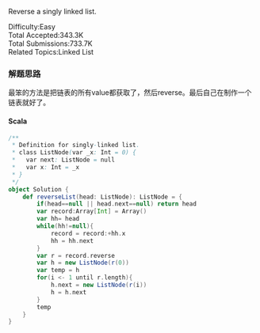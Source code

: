 Reverse a singly linked list.

Difficulty:Easy  
Total Accepted:343.3K  
Total Submissions:733.7K  
Related Topics:Linked List

### 解题思路
最笨的方法是把链表的所有value都获取了，然后reverse。最后自己在制作一个链表就好了。
#### Scala
```scala
/**
 * Definition for singly-linked list.
 * class ListNode(var _x: Int = 0) {
 *   var next: ListNode = null
 *   var x: Int = _x
 * }
 */
object Solution {
    def reverseList(head: ListNode): ListNode = {
        if(head==null || head.next==null) return head
        var record:Array[Int] = Array()
        var hh= head
        while(hh!=null){
            record = record:+hh.x
            hh = hh.next
        }
        var r = record.reverse
        var h = new ListNode(r(0))
        var temp = h
        for(i <- 1 until r.length){
            h.next = new ListNode(r(i))
            h = h.next
        }
        temp
    }
}
```

